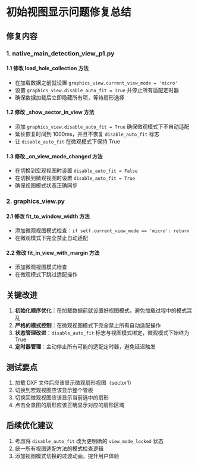 # 初始视图显示问题修复总结

## 修复内容

### 1. native_main_detection_view_p1.py

#### 1.1 修改 load_hole_collection 方法
- 在加载数据之前就设置 `graphics_view.current_view_mode = 'micro'`
- 设置 `graphics_view.disable_auto_fit = True` 并停止所有适配定时器
- 确保数据加载后立即隐藏所有项，等待扇形选择

#### 1.2 修改 _show_sector_in_view 方法
- 添加 `graphics_view.disable_auto_fit = True` 确保微观模式下不自动适配
- 延长恢复时间到 1000ms，并且不恢复 `disable_auto_fit` 标志
- 让 `disable_auto_fit` 在微观模式下保持 True

#### 1.3 修改 _on_view_mode_changed 方法
- 在切换到宏观视图时设置 `disable_auto_fit = False`
- 在切换到微观视图时设置 `disable_auto_fit = True`
- 确保视图模式状态正确同步

### 2. graphics_view.py

#### 2.1 修改 fit_to_window_width 方法
- 添加微观视图模式检查：`if self.current_view_mode == 'micro': return`
- 在微观模式下完全禁止自动适配

#### 2.2 修改 fit_in_view_with_margin 方法
- 添加微观视图模式检查
- 在微观模式下跳过适配操作

## 关键改进

1. **初始化顺序优化**：在加载数据前就设置好视图模式，避免加载过程中的模式混乱
2. **严格的模式控制**：在微观视图模式下完全禁止所有自动适配操作
3. **状态管理改进**：`disable_auto_fit` 标志与视图模式绑定，微观模式下始终为 True
4. **定时器管理**：主动停止所有可能的适配定时器，避免延迟触发

## 测试要点

1. 加载 DXF 文件后应该显示微观扇形视图（sector1）
2. 切换到宏观视图应该显示整个管板
3. 切换回微观视图应该显示当前选中的扇形
4. 点击全景图的扇形应该正确显示对应的扇形区域

## 后续优化建议

1. 考虑将 `disable_auto_fit` 改为更明确的 `view_mode_locked` 状态
2. 统一所有视图适配方法的模式检查逻辑
3. 添加视图模式切换的过渡动画，提升用户体验